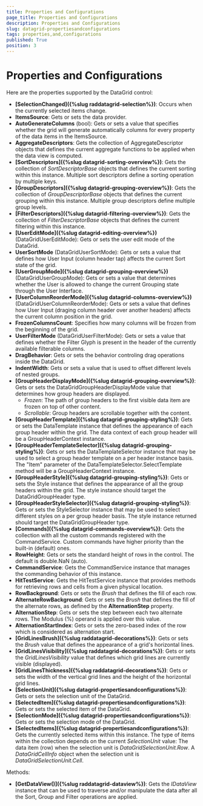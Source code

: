 ```yaml
---
title: Properties and Configurations
page_title: Properties and Configurations
description: Properties and Configurations
slug: datagrid-propertiesandconfigurations
tags: properties,and,configurations
published: True
position: 3
---
```


# Properties and Configurations

Here are the properties supported by the DataGrid control:

* **[SelectionChanged]({%slug raddatagrid-selection%})**: Occurs when the currently selected items change.
* **ItemsSource**: Gets or sets the data provider.
* **AutoGenerateColumns** (bool): Gets or sets a value that specifies whether the grid will generate automatically columns for every property of the data items in the ItemsSource.
* **AggregateDescriptors**: Gets the collection of AggregateDescriptor objects that defines the current aggregate functions to be applied when the data view is computed.
* **[SortDescriptors]({%slug datagrid-sorting-overview%})**: Gets the collection of *SortDescriptorBase* objects that defines the current sorting within this instance.
Multiple sort descriptors define a sorting operation by multiple keys.
* **[GroupDescriptors]({%slug datagrid-grouping-overview%})**: Gets the collection of *GroupDescriptorBase* objects that defines the current grouping within this instance.
Multiple group descriptors define multiple group levels.
* **[FilterDescriptors]({%slug datagrid-filtering-overview%})**: Gets the collection of *FilterDescriptorBase* objects that defines the current filtering within this instance.
* **[UserEditMode]({%slug datagrid-editing-overview%})** (DataGridUserEditMode): Gets or sets the user edit mode of the DataGrid.
* **UserSortMode** (DataGridUserSortMode): Gets or sets a value that defines how User Input (column header tap) affects the current Sort state of the grid.
* **[UserGroupMode]({%slug datagrid-grouping-overview%})**
(DataGridUserGroupMode): Gets or sets a value that determines whether the User is allowed to change the current Grouping state through the User Interface.
* **[UserColumnReorderMode]({%slug datagrid-columns-overview%})**
(DataGridUserColumnReorderMode): Gets or sets a value that defines how User Input (draging column header over another headers) affects the current column position in the grid.
* **FrozenColumnsCount**: Specifies how many columns will be frozen from the beginning of the grid.
* **UserFilterMode**
(DataGridUserFilterMode): Gets or sets a value that defines whether the Filter Glyph is present in the header of the currently available filterable columns.
* **DragBehavior**: Gets or sets the behavior controling drag operations inside the DataGrid.
* **IndentWidth**: Gets or sets a value that is used to offset different levels of nested groups.
* **[GroupHeaderDisplayMode]({%slug datagrid-grouping-overview%})**: Gets or sets the DataGridGroupHeaderDisplayMode value that determines how group headers are displayed.
	* *Frozen*: The path of group headers to the first visible data item are frozen on top of other content.
	* *Scrollable*: Group headers are scrollable together with the content.
* **[GroupHeaderTemplate]({%slug datagrid-grouping-styling%})**: Gets or sets the DataTemplate instance that defines the appearance of each group header within the grid. The data context of each group header will be a GroupHeaderContext instance.
* **[GroupHeaderTemplateSelector]({%slug datagrid-grouping-styling%})**: Gets or sets the DataTemplateSelector instance that may be used to select a group header template on a per header instance basis.
The "Item" parameter of the DataTemplateSelector.SelectTemplate method will be a GroupHeaderContext instance.
* **[GroupHeaderStyle]({%slug datagrid-grouping-styling%})**: Gets or sets the Style instance that defines the appearance of all the group headers within the grid. The style instance should target the DataGridGroupHeader type.
* **[GroupHeaderStyleSelector]({%slug datagrid-grouping-styling%})**: Gets or sets the StyleSelector instance that may be used to select different styles on a per group header basis.
The style instance returned should target the DataGridGroupHeader type.
* **[Commands]({%slug datagrid-commands-overview%})**: Gets the collection with all the custom commands registered with the CommandService. Custom commands have higher priority than the built-in (default) ones.
* **RowHeight**: Gets or sets the standard height of rows in the control. The default is double.NaN (auto).
* **CommandService**: Gets the CommandService instance that manages the commanding behavior of this instance.
* **HitTestService**: Gets the HitTestService instance that provides methods for retrieving rows and cells from a given physical location.
* **RowBackground**: Gets or sets the *Brush* that defines the fill of each row.
* **AlternateRowBackground**: Gets or sets the *Brush* that defines the fill of the alternate rows, as defined by the **AlternationStep** property.
* **AlternationStep**: Gets or sets the step between each two alternate rows. The Modulus (%) operand is applied over this value.
* **AlternationStartIndex**: Gets or sets the zero-based index of the row which is considered as alternation start.
* **[GridLinesBrush]({%slug raddatagrid-decorations%})**: Gets or sets the *Brush* value that defines the appearance of a grid's horizontal lines.
* **[GridLinesVisibility]({%slug raddatagrid-decorations%})**: Gets or sets the *GridLinesVisibility* value that defines which grid lines are currently visible (displayed).
* **[GridLinesThickness]({%slug raddatagrid-decorations%})**: Gets or sets the width of the vertical grid lines and the height of the horizontal grid lines.
* **[SelectionUnit]({%slug datagrid-propertiesandconfigurations%})**: Gets or sets the selection unit of the DataGrid.
* **[SelectedItem]({%slug datagrid-propertiesandconfigurations%})**: Gets or sets the selected item of the DataGrid.
* **[SelectionMode]({%slug datagrid-propertiesandconfigurations%})**: Gets or sets the selection mode of the DataGrid.
* **[SelectedItems]({%slug datagrid-propertiesandconfigurations%})**: Gets the currently selected items within this instance. The type of items within the collection depends on the current *SelectionUnit* value:
The data item (row) when the selection unit is *DataGridSelectionUnit.Row*. A *DataGridCellInfo* object when the selection unit is *DataGridSelectionUnit.Cell*.

Methods:

* **[GetDataView()]({%slug raddatagrid-dataview%})**: Gets the *IDataView* instance that can be used to traverse and/or manipulate the data after all the Sort, Group and Filter operations are applied.

